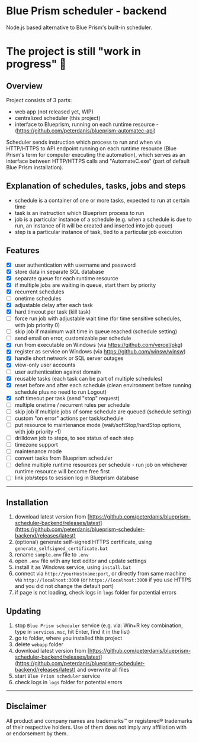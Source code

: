 # Blue Prism scheduler - backend

Node.js based alternative to Blue Prism's built-in scheduler.

# The project is still "work in progress" 🚧

## Overview

Project consists of 3 parts:

- web app (not released yet, WIP)
- centralized scheduler (this project)
- interface to Blueprism, running on each runtime resource - (https://github.com/peterdanis/blueprism-automatec-api)

Scheduler sends instruction which process to run and when via HTTP/HTTPS to API endpoint running on each runtime resource (Blue Prism's term for computer executing the automation), which serves as an interface between HTTP/HTTPS calls and "AutomateC.exe" (part of default Blue Prism installation).

## Explanation of schedules, tasks, jobs and steps

- schedule is a container of one or more tasks, expected to run at certain time
- task is an instruction which Blueprism process to run
- job is a particular instance of a schedule (e.g. when a schedule is due to run, an instance of it will be created and inserted into job queue)
- step is a particular instance of task, tied to a particular job execution

## Features

- [x] user authentication with username and password
- [x] store data in separate SQL database
- [x] separate queue for each runtime resource
- [x] if multiple jobs are waiting in queue, start them by priority
- [x] recurrent schedules
- [ ] onetime schedules
- [x] adjustable delay after each task
- [x] hard timeout per task (kill task)
- [ ] force run job with adjustable wait time (for time sensitive schedules, with job priority 0)
- [ ] skip job if maximum wait time in queue reached (schedule setting)
- [ ] send email on error, customizable per schedule
- [x] run from executable on Windows (via https://github.com/vercel/pkg)
- [x] register as service on Windows (via https://github.com/winsw/winsw)
- [x] handle short network or SQL server outages
- [x] view-only user accounts
- [ ] user authentication against domain
- [x] reusable tasks (each task can be part of multiple schedules)
- [x] reset before and after each schedule (clean environment before running schedule plus no need to run Logout)
- [x] soft timeout per task (send "stop" request)
- [ ] multiple onetime / recurrent rules per schedule
- [ ] skip job if multiple jobs of some schedule are queued (schedule setting)
- [ ] custom "on error" actions per task/schedule
- [ ] put resource to maintenance mode (wait/softStop/hardStop options, with job priority -1)
- [ ] drilldown job to steps, to see status of each step
- [ ] timezone support
- [ ] maintenance mode
- [ ] convert tasks from Blueprism scheduler
- [ ] define multiple runtime resources per schedule - run job on whichever runtime resource will become free first
- [ ] link job/steps to session log in Blueprism database

---

## Installation

1. download latest version from [https://github.com/peterdanis/blueprism-scheduler-backend/releases/latest](https://github.com/peterdanis/blueprism-scheduler-backend/releases/latest)
2. (optional) generate self-signed HTTPS certificate, using `generate_selfsigned_certificate.bat`
3. rename `sample.env` file to `.env`
4. open `.env` file with any text editor and update settings
5. install it as Windows service, using `install.bat`
6. connect via `http://yourHostname:port`, or directly from same machine via `http://localhost:3000` (or `https://localhost:3000` if you use HTTPS and you did not change the default port)
7. if page is not loading, check logs in `logs` folder for potential errors

## Updating

1. stop `Blue Prism scheduler` service (e.g. via: Win+R key combination, type in `services.msc`, hit Enter, find it in the list)
2. go to folder, where you installed this project
3. delete `webapp` folder
4. download latest version from [https://github.com/peterdanis/blueprism-scheduler-backend/releases/latest](https://github.com/peterdanis/blueprism-scheduler-backend/releases/latest) and overwrite all files
5. start `Blue Prism scheduler` service
6. check logs in `logs` folder for potential errors

---

## Disclaimer

All product and company names are trademarks™ or registered® trademarks of their respective holders. Use of them does not imply any affiliation with or endorsement by them.
